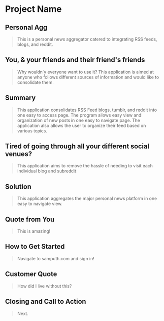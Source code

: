 # Project Name #

<!-- 

There is an approach called "working backwards" that is widely used at Amazon. They work backwards from the customer, rather than starting with an idea for a product and trying to bolt customers onto it. While working backwards can be applied to any specific product decision, using this approach is especially important when developing new products or features.

For new initiatives a product manager typically starts by writing an internal press release announcing the finished product. The target audience for the press release is the new/updated product's customers, which can be retail customers or internal users of a tool or technology. Internal press releases are centered around the customer problem, how current solutions (internal or external) fail, and how the new product will blow away existing solutions.

Keep it simple. 3-4 sentences for each heading. Cut out the fat. Don't make it into a spec.

Oh, and I also like to write press-releases in what I call "Oprah-speak" for mainstream consumer products. Imagine you're sitting on Oprah's couch and have just explained the product to her, and then you listen as she explains it to her audience. That's "Oprah-speak", not "Geek-speak".

 -->
 
## Personal Agg ##
  > This is a personal news aggregator catered to integrating RSS feeds, blogs, and reddit.

## You, & your friends and their friend's friends ##
  > Why wouldn'y everyone want to use it? This application is aimed at anyone who follows different sources of information and would like to consolidate them. 

## Summary ##
  > This application consolidates RSS Feed blogs, tumblr, and reddit into one easy to access page. The program allows easy view and organization of new posts in one easy to navigate page. The application also allows the user to organize their feed based on various topics.

## Tired of going through all your different social venues? ##
  > This application aims to remove the hassle of needing to visit each individual blog and subreddit

## Solution ##
  > This application aggregates the major personal news platform in one easy to navigate view.
## Quote from You ##
  > This is amazing!

## How to Get Started ##
  > Navigate to samputh.com and sign in!

## Customer Quote ##
  > How did I live without this?

## Closing and Call to Action ##
  > Next.
